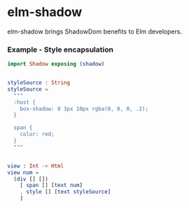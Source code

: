 # elm-shadow

elm-shadow brings ShadowDom benefits to Elm developers.

### Example - Style encapsulation

```elm
import Shadow exposing (shadow)


styleSource : String
styleSource =
  """
  :host {
    box-shadow: 0 3px 10px rgba(0, 0, 0, .2);
  }

  span {
    color: red;
  }
  """


view : Int -> Html
view num =
  (div [] [])
    [ span [] [text num]
    , style [] [text styleSource]
    ]
```
